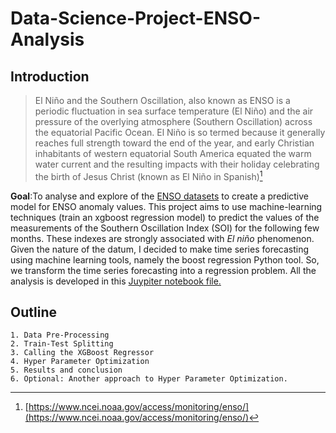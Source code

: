 # Data-Science-Project-ENSO-Analysis

## Introduction 

> El Niño and the Southern Oscillation, also known as ENSO is a periodic fluctuation in sea surface temperature (El Niño) and the  air pressure of the overlying atmosphere (Southern Oscillation) across the equatorial Pacific Ocean. El Niño is so termed because it generally reaches full strength toward the end of the year, and early Christian inhabitants of western equatorial South America equated the warm water current and the resulting impacts with their holiday celebrating the birth of Jesus Christ (known as El Niño in Spanish)[^1] 

__Goal__:To analyse and explore of the [ENSO datasets](https://www.ncei.noaa.gov/access/monitoring/enso/soi) to create a predictive model for ENSO anomaly values. This project aims to use machine-learning techniques (train an xgboost regression model) to predict the values of the measurements of the Southern Oscillation Index (SOI) for the following few months. These indexes are strongly associated with _El niño_ phenomenon.
Given the nature of the datum, I decided to make time series forecasting using machine learning tools, namely the boost regression Python tool. So, we transform the time series forecasting into a regression problem. All the analysis is developed in this [Juypiter notebook file.](ENSO-data-analysis.ipynb)

## Outline 
    1. Data Pre-Processing
    2. Train-Test Splitting
    3. Calling the XGBoost Regressor
    4. Hyper Parameter Optimization
    5. Results and conclusion 
    6. Optional: Another approach to Hyper Parameter Optimization.

[^1]: [https://www.ncei.noaa.gov/access/monitoring/enso/](https://www.ncei.noaa.gov/access/monitoring/enso/)
